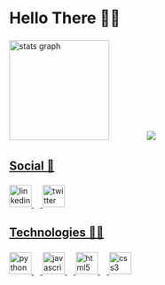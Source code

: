 <h1 align="left">Hello There 👋🧔</h1>

###

<div align="left">
  <img src="https://github-readme-stats.vercel.app/api?username=AmilIruy&hide_title=false&hide_rank=false&show_icons=true&include_all_commits=true&count_private=true&disable_animations=false&theme=radical&locale=en&hide_border=false&order=1" height="180" alt="stats graph"  />ㅤㅤㅤㅤㅤ
  <a href="https://github.com/AmilIruy"><img src="https://raw.githubusercontent.com/AmilIruy/automatic_rewards/refs/heads/main/A.R%20Imagens/Logo/iiiv16%201.png"  />
</div>

###

<h2 align="left">Social 💬</h2>

###

<div align="left">
  <a href="https://www.linkedin.com/in/yuri-ferreira-aciole-de-lima-86417a295/"><img src="https://cdn.jsdelivr.net/gh/devicons/devicon/icons/linkedin/linkedin-original.svg" height="40" alt="linkedin logo"  />
  <img width="12" />
  <a href="https://x.com/yl_Locke"><img src="https://cdn.jsdelivr.net/gh/devicons/devicon/icons/twitter/twitter-original.svg" height="40" alt="twitter logo"  />
</div>

###

<h2 align="left">Technologies 👨‍💻</h2>

###

<div align="left">
  <img src="https://cdn.jsdelivr.net/gh/devicons/devicon/icons/python/python-original.svg" height="40" alt="python logo"  />
  <img width="12" />
  <img src="https://cdn.jsdelivr.net/gh/devicons/devicon/icons/javascript/javascript-original.svg" height="40" alt="javascript logo"  />
  <img width="12" />
  <img src="https://cdn.jsdelivr.net/gh/devicons/devicon/icons/html5/html5-original.svg" height="40" alt="html5 logo"  />
  <img width="12" />
  <img src="https://cdn.jsdelivr.net/gh/devicons/devicon/icons/css3/css3-original.svg" height="40" alt="css3 logo"  />
</div>

